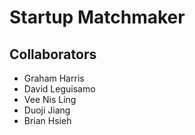 # Startup Matchmaker

## Collaborators
* Graham Harris
* David Leguisamo
* Vee Nis Ling
* Duoji Jiang
* Brian Hsieh